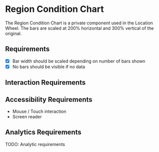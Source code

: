 # Region Condition Chart

The Region Condition Chart is a private component used in the Location Wheel. The bars are scaled 
at 200% horizontal and 300% vertical of the original.

## Requirements

* [X] Bar width should be scaled depending on number of bars shown
* [X] No bars should be visible if no data

## Interaction Requirements


## Accessibility Requirements

- Mouse / Touch interaction
- Screen reader

## Analytics Requirements

TODO: Analytic requirements